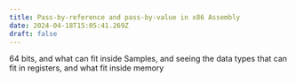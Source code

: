 ```yaml
---
title: Pass-by-reference and pass-by-value in x86 Assembly
date: 2024-04-18T15:05:41.269Z
draft: false
---
```

64 bits, and what can fit inside
Samples, and seeing the data types that can fit in registers, and what fit inside memory
